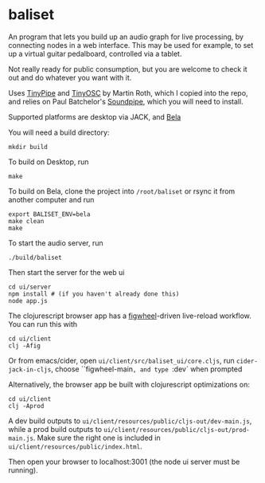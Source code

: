 # baliset
An program that lets you build up an audio graph for live processing, by connecting nodes in a web interface. This may be used for example, to set up a virtual guitar pedalboard, controlled via a tablet.

Not really ready for public consumption, but you are welcome to check it out and do whatever you want with it.

Uses [TinyPipe](https://github.com/mhroth/tinypipe) and [TinyOSC](https://github.com/mhroth/tinyosc) by Martin Roth, which I copied into the repo, and relies on Paul Batchelor's [Soundpipe](https://github.com/PaulBatchelor/Soundpipe), which you will need to install.

Supported platforms are desktop via JACK, and [Bela](bela.io)

You will need a build directory:
```
mkdir build
```

To build on Desktop, run
```
make
```

To build on Bela, clone the project into `/root/baliset` or rsync it from another computer and run
```
export BALISET_ENV=bela
make clean
make
```

To start the audio server, run
```
./build/baliset
```

Then start the server for the web ui
```
cd ui/server
npm install # (if you haven't already done this)
node app.js
```

The clojurescript browser app has a [figwheel](https://github.com/bhauman/figwheel-main)-driven live-reload workflow. You can run this with
```
cd ui/client
clj -Afig
```

Or from emacs/cider, open `ui/client/src/baliset_ui/core.cljs`, run `cider-jack-in-cljs`, choose ``figwheel-main`, and type `:dev` when prompted

Alternatively, the browser app be built with clojurescript optimizations on:
```
cd ui/client
clj -Aprod
```

A dev build outputs to `ui/client/resources/public/cljs-out/dev-main.js`, while a prod build outputs to `ui/client/resources/public/cljs-out/prod-main.js`. 
Make sure the right one is included in `ui/client/resources/public/index.html`.

Then open your browser to localhost:3001 (the node ui server must be running).
